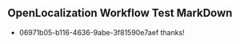 ## OpenLocalization Workflow Test MarkDown
* 06971b05-b116-4636-9abe-3f81590e7aef thanks!

<!--HONumber=Aug16_HO4-->



